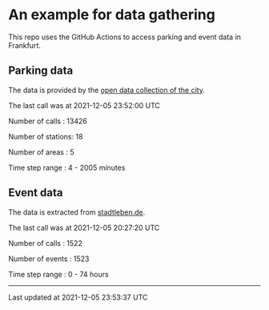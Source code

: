 # An example for data gathering

This repo uses the GitHub Actions to access parking and event data in Frankfurt.

## Parking data
The data is provided by the [open data collection of the city](https://www.offenedaten.frankfurt.de/).

The last call was at 2021-12-05 23:52:00 UTC

Number of calls   : 13426

Number of stations:    18

Number of areas   :     5

Time step range   :     4 -  2005 minutes


## Event data
The data is extracted from [stadtleben.de](https://stadtleben.de/frankfurt/).

The last call was at 2021-12-05 20:27:20 UTC

Number of calls   : 1522

Number of events  : 1523

Time step range   :    0 -   74 hours


----

Last updated at 2021-12-05 23:53:37 UTC
